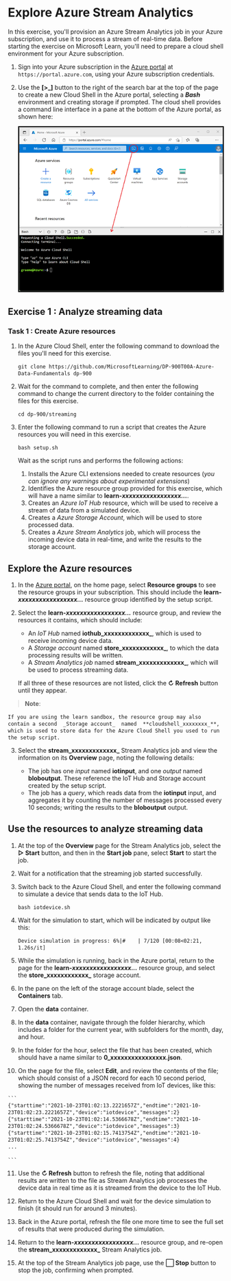 # Explore Azure Stream Analytics

In this exercise, you'll provision an Azure Stream Analytics job in your Azure subscription, and use it to process a stream of real-time data.
Before starting the exercise on Microsoft Learn, you'll need to prepare a cloud shell environment for your Azure subscription.

1.  Sign into your Azure subscription in the  [Azure portal](https://portal.azure.com/)  at  `https://portal.azure.com`, using your Azure subscription credentials.
    
2.  Use the  **[>_]**  button to the right of the search bar at the top of the page to create a new Cloud Shell in the Azure portal, selecting a  _**Bash**_  environment and creating storage if prompted. The cloud shell provides a command line interface in a pane at the bottom of the Azure portal, as shown here:
    
    ![Azure portal with a cloud shell pane](media/cloud-shell.png)
    

## Exercise 1 : Analyze streaming data

### Task 1 : Create Azure resources

1.  In the Azure Cloud Shell, enter the following command to download the files you'll need for this exercise.
    

    ```
    git clone https://github.com/MicrosoftLearning/DP-900T00A-Azure-Data-Fundamentals dp-900
    
    ```
    
2.  Wait for the command to complete, and then enter the following command to change the current directory to the folder containing the files for this exercise.
    

    
    ```
    cd dp-900/streaming
    
    ```
    
3.  Enter the following command to run a script that creates the Azure resources you will need in this exercise.
    

    
    ```
    bash setup.sh
    
    ```
    
    Wait as the script runs and performs the following actions:
    
    1.  Installs the Azure CLI extensions needed to create resources (_you can ignore any warnings about experimental extensions_)
    2.  Identifies the Azure resource group provided for this exercise, which will have a name similar to  **learn-_xxxxxxxxxxxxxxxxx..._**.
    3.  Creates an  _Azure IoT Hub_  resource, which will be used to receive a stream of data from a simulated device.
    4.  Creates a  _Azure Storage Account_, which will be used to store processed data.
    5.  Creates a  _Azure Stream Analytics_  job, which will process the incoming device data in real-time, and write the results to the storage account.

## Explore the Azure resources

1.  In the  [Azure portal](https://portal.azure.com/), on the home page, select  **Resource groups**  to see the resource groups in your subscription. This should include the  **learn-_xxxxxxxxxxxxxxxxx..._**  resource group identified by the setup script.
    
2.  Select the  **learn-_xxxxxxxxxxxxxxxxx..._**  resource group, and review the resources it contains, which should include:
    
    -   An  _IoT Hub_  named  **iothub_xxxxxxxxxxxxx_**, which is used to receive incoming device data.
    -   A  _Storage account_  named  **store_xxxxxxxxxxxx_**, to which the data processing results will be written.
    -   A  _Stream Analytics job_  named  **stream_xxxxxxxxxxxxx_**, which will be used to process streaming data.
    
    If all three of these resources are not listed, click the  **↻ Refresh**  button until they appear.
    
> **Note**: 
    
    If you are using the learn sandbox, the resource group may also contain a second  _Storage account_  named  **cloudshell_xxxxxxxx_**, which is used to store data for the Azure Cloud Shell you used to run the setup script.
    
3.  Select the  **stream_xxxxxxxxxxxxx_**  Stream Analytics job and view the information on its  **Overview**  page, noting the following details:
    
    -   The job has one  _input_  named  **iotinput**, and one  _output_  named  **bloboutput**. These reference the IoT Hub and Storage account created by the setup script.
    -   The job has a  _query_, which reads data from the  **iotinput**  input, and aggregates it by counting the number of messages processed every 10 seconds; writing the results to the  **bloboutput**  output.

## Use the resources to analyze streaming data

1.  At the top of the  **Overview**  page for the Stream Analytics job, select the  **▷ Start**  button, and then in the  **Start job**  pane, select  **Start**  to start the job.
    
2.  Wait for a notification that the streaming job started successfully.
    
3.  Switch back to the Azure Cloud Shell, and enter the following command to simulate a device that sends data to the IoT Hub.
    

    
    ```
    bash iotdevice.sh
    
    ```
    
4.  Wait for the simulation to start, which will be indicated by output like this:
    

    
    ```
    Device simulation in progress: 6%|#    | 7/120 [00:08<02:21, 1.26s/it]
    
    ```
    
5.  While the simulation is running, back in the Azure portal, return to the page for the  **learn-_xxxxxxxxxxxxxxxxx..._**  resource group, and select the  **store_xxxxxxxxxxxx_**  storage account.
    
6.  In the pane on the left of the storage account blade, select the  **Containers**  tab.
    
7.  Open the  **data**  container.
    
8.  In the  **data**  container, navigate through the folder hierarchy, which includes a folder for the current year, with subfolders for the month, day, and hour.
    
9.  In the folder for the hour, select the file that has been created, which should have a name similar to  **0_xxxxxxxxxxxxxxxx.json**.
    
10.  On the page for the file, select  **Edit**, and review the contents of the file; which should consist of a JSON record for each 10 second period, showing the number of messages received from IoT devices, like this:
    

    
    ```
    {"starttime":"2021-10-23T01:02:13.2221657Z","endtime":"2021-10-23T01:02:23.2221657Z","device":"iotdevice","messages":2}
    {"starttime":"2021-10-23T01:02:14.5366678Z","endtime":"2021-10-23T01:02:24.5366678Z","device":"iotdevice","messages":3}
    {"starttime":"2021-10-23T01:02:15.7413754Z","endtime":"2021-10-23T01:02:25.7413754Z","device":"iotdevice","messages":4}
    ...
    
    ```
    
11.  Use the  **↻ Refresh**  button to refresh the file, noting that additional results are written to the file as Stream Analytics job processes the device data in real time as it is streamed from the device to the IoT Hub.
    
12.  Return to the Azure Cloud Shell and wait for the device simulation to finish (it should run for around 3 minutes).
    
13.  Back in the Azure portal, refresh the file one more time to see the full set of results that were produced during the simulation.
    
14.  Return to the  **learn-_xxxxxxxxxxxxxxxxx..._**  resource group, and re-open the  **stream_xxxxxxxxxxxxx_**  Stream Analytics job.
    
15.  At the top of the Stream Analytics job page, use the  **⬜ Stop**  button to stop the job, confirming when prompted.